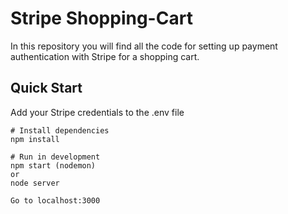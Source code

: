 # Stripe Shopping-Cart
 In this repository you will find all the code for setting up payment authentication with Stripe for a shopping cart.
 
 ## Quick Start

Add your Stripe credentials to the .env file

```
# Install dependencies
npm install

# Run in development
npm start (nodemon)
or
node server

Go to localhost:3000
```
